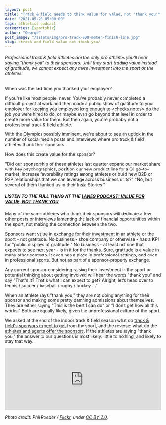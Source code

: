 ```yaml
---
layout: post
title: "Track & field needs to think value for value, not 'thank you'"
date: "2021-05-20 05:00:00"
tags: athletics podcast
categories: [sportsbiz]
author: "George"
post_image: "/assets/img/pro-track-800-meter-finish-line.jpg"
slug: /track-and-field-value-not-thank-you/
---
```


<h6>Professional track & field athletes are the only pro athletes you'll hear saying "thank you" to their sponsors. Until they start trading value instead of gratitude, we cannot expect any more investment into the sport or the athletes.</h6>

When was the last time you thanked your employer?

If you're like most people, never. You've probably never completed a difficult project at work and then made a public show of gratitude to your employer for keeping you employed long enough to &lt;checks notes&gt; do the job you were hired to do, or maybe even go beyond that level in order to create more value for them. But then again, you're probably not a professional track & field athlete.

With the Olympics possibly imminent, we're about to see an uptick in the number of social media posts and interviews where pro track & field athletes thank their sponsors.

How does this create value for the sponsor?

"Did our sponsorship of these athletes last quarter expand our market share with key psychographics, position our new product line for a Q1 go-to-market, increase favorability ratings among athletes or build new B2B or P2P relationships that we can leverage across business units?" "No, but several of them thanked us in their Insta Stories."

##### LISTEN TO THE FULL THING AT THE [LANE9 PODCAST: VALUE FOR VALUE, NOT THANK YOU](https://podcasts.apple.com/us/podcast/track-field-needs-to-think-value-for-value-not-thank-you/id1198173010?i=1000522378708)

Many of the same athletes who thank their sponsors will dedicate a few other posts or interviews lamenting the lack of financial opportunities within the sport, not making the connection between the two.

Sponsors want [value in exchange for their investment in an athlete](https://powersponsorship.com/most-least-powerful-sponsorship-benefits/) or the sport - not gratitude. No business - shoe company or otherwise - has a KPI for "public displays of gratitude." No business - at least not one that expects to see next year - is in it for the thanks. Sure, gratitude is a value in many other contexts. It even has a place in professional settings, and even in professional sports. But not as part of a sponsor-property exchange.

Any current sponsor considering raising their investment in the sport or potential thinking about getting involved will hear the words "thank you" and say "That's it? That's what I can expect to get? Alright, let's head over to tennis / soccer / baseball / rugby / hockey ..."

When an athlete says "thank you," they are not doing anything for their sponsor and making some pretty damning admissions about themselves. They are either saying "This is the best I can do" or "I don't get how all this works." Both are equally likely, given the unprofessional culture of the sport.

We asked at the end of the indoor track & field season what do [track & field's sponsors expect to get](https://nalathletics.com/blog/2021/03/10/what-do-track-field-sponsors-expect-return) from the sport, and the reverse: what do the [athletes and agents offer the sponsors](https://nalathletics.com/blog/2021/03/25/what-do-track-field-athletes-offer-sponsors). If the athletes are saying "thank you," the answer to our questions is most likely: little to nothing, and likely to stay that way.

<iframe src="https://widget.spreaker.com/player?episode_id=44911872&theme=light&playlist=false&playlist-continuous=false&autoplay=false&live-autoplay=false&chapters-image=true&episode_image_position=right&hide-logo=false&hide-likes=false&hide-comments=false&hide-sharing=false&hide-download=true" width="100%" height="200px" frameborder="0"></iframe>

<em>Photo credit: Phil Roeder / [Flickr](https://flic.kr/p/Ln5Jt9), under [CC BY 2.0](https://creativecommons.org/licenses/by/2.0/).</em>
